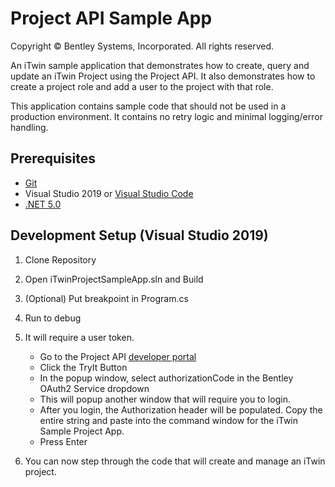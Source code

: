 # Project API Sample App

Copyright © Bentley Systems, Incorporated. All rights reserved.

An iTwin sample application that demonstrates how to create, query and update an iTwin Project using the Project API. It also demonstrates how to create a project role and add a user to the project with that role.

This application contains sample code that should not be used in a production environment. It contains no retry logic and minimal logging/error handling.


## Prerequisites

* [Git](https://git-scm.com/)
* Visual Studio 2019 or [Visual Studio Code](https://code.visualstudio.com/)
* [.NET 5.0](https://dotnet.microsoft.com/download/dotnet/5.0/)


## Development Setup (Visual Studio 2019)

1. Clone Repository

2. Open iTwinProjectSampleApp.sln and Build

3. (Optional) Put breakpoint in Program.cs

4. Run to debug

5. It will require a user token. 

   * Go to the Project API [developer portal](https://developer.bentley.com/api-groups/administration/apis/projects/operations/create-project/)
   * Click the TryIt Button
   * In the popup window, select authorizationCode in the Bentley OAuth2 Service dropdown
   * This will popup another window that will require you to login.
   * After you login, the Authorization header will be populated. Copy the entire string and paste into the command window for the iTwin Sample Project App.
   * Press Enter

6. You can now step through the code that will create and manage an iTwin project.
